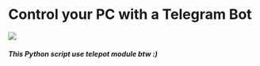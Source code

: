 <h1>Control your PC with a Telegram Bot</h1>

<img src="https://s7.gifyu.com/images/notepad.gif">

<h5>This Python script use telepot module btw :)</h5>
